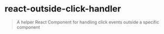 # react-outside-click-handler

> A helper React Component for handling click events outside a specific component
